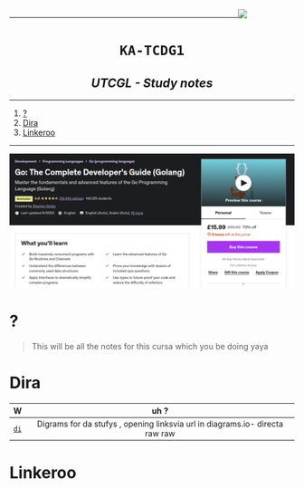 
<img src="https://cdni.pornpics.com/460/7/100/86820282/86820282_016_2bce.jpg" width="100" align="right">

----

<h1 align="center"> <code> KA-TCDG1 </code> </h1>
<h2 align="center"> <i> UTCGL - Study notes </i>  </h2>

----
1. [?](#)
2. [Dira](#dira)
3. [Linkeroo](#linkeroo)

----


[![](./2023-07-11_16-55-55.png)](https://www.udemy.com/course/go-the-complete-developers-guide/)

# ?

> This will be all the notes for this cursa which you be doing yaya 

# Dira 

W | uh ?
|:--:|:--:|
[`di`](./di/) | Digrams for da stufys , opening linksvia url in diagrams.io- directa raw raw 


#  Linkeroo 

